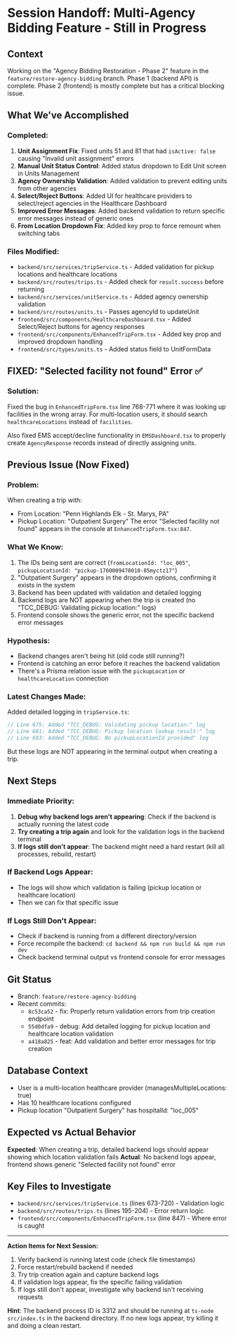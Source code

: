 # Session Handoff: Multi-Agency Bidding Feature - Still in Progress

## Context
Working on the "Agency Bidding Restoration - Phase 2" feature in the `feature/restore-agency-bidding` branch. Phase 1 (backend API) is complete. Phase 2 (frontend) is mostly complete but has a critical blocking issue.

## What We've Accomplished

### Completed:
1. **Unit Assignment Fix**: Fixed units 51 and 81 that had `isActive: false` causing "Invalid unit assignment" errors
2. **Manual Unit Status Control**: Added status dropdown to Edit Unit screen in Units Management
3. **Agency Ownership Validation**: Added validation to prevent editing units from other agencies
4. **Select/Reject Buttons**: Added UI for healthcare providers to select/reject agencies in the Healthcare Dashboard
5. **Improved Error Messages**: Added backend validation to return specific error messages instead of generic ones
6. **From Location Dropdown Fix**: Added key prop to force remount when switching tabs

### Files Modified:
- `backend/src/services/tripService.ts` - Added validation for pickup locations and healthcare locations
- `backend/src/routes/trips.ts` - Added check for `result.success` before returning
- `backend/src/services/unitService.ts` - Added agency ownership validation
- `backend/src/routes/units.ts` - Passes agencyId to updateUnit
- `frontend/src/components/HealthcareDashboard.tsx` - Added Select/Reject buttons for agency responses
- `frontend/src/components/EnhancedTripForm.tsx` - Added key prop and improved dropdown handling
- `frontend/src/types/units.ts` - Added status field to UnitFormData

## FIXED: "Selected facility not found" Error ✅

### Solution:
Fixed the bug in `EnhancedTripForm.tsx` line 768-771 where it was looking up facilities in the wrong array. For multi-location users, it should search `healthcareLocations` instead of `facilities`.

Also fixed EMS accept/decline functionality in `EMSDashboard.tsx` to properly create `AgencyResponse` records instead of directly assigning units.

## Previous Issue (Now Fixed)

### Problem:
When creating a trip with:
- From Location: "Penn Highlands Elk - St. Marys, PA"
- Pickup Location: "Outpatient Surgery"
The error "Selected facility not found" appears in the console at `EnhancedTripForm.tsx:847`.

### What We Know:
1. The IDs being sent are correct (`fromLocationId: "loc_005"`, `pickupLocationId: "pickup-1760009478010-85myctz17"`)
2. "Outpatient Surgery" appears in the dropdown options, confirming it exists in the system
3. Backend has been updated with validation and detailed logging
4. Backend logs are NOT appearing when the trip is created (no "TCC_DEBUG: Validating pickup location:" logs)
5. Frontend console shows the generic error, not the specific backend error messages

### Hypothesis:
- Backend changes aren't being hit (old code still running?)
- Frontend is catching an error before it reaches the backend validation
- There's a Prisma relation issue with the `pickupLocation` or `healthcareLocation` connection

### Latest Changes Made:
Added detailed logging in `tripService.ts`:
```typescript
// Line 675: Added "TCC_DEBUG: Validating pickup location:" log
// Line 681: Added "TCC_DEBUG: Pickup location lookup result:" log  
// Line 693: Added "TCC_DEBUG: No pickupLocationId provided" log
```

But these logs are NOT appearing in the terminal output when creating a trip.

## Next Steps

### Immediate Priority:
1. **Debug why backend logs aren't appearing**: Check if the backend is actually running the latest code
2. **Try creating a trip again** and look for the validation logs in the backend terminal
3. **If logs still don't appear**: The backend might need a hard restart (kill all processes, rebuild, restart)

### If Backend Logs Appear:
- The logs will show which validation is failing (pickup location or healthcare location)
- Then we can fix that specific issue

### If Logs Still Don't Appear:
- Check if backend is running from a different directory/version
- Force recompile the backend: `cd backend && npm run build && npm run dev`
- Check backend terminal output vs frontend console for error messages

## Git Status
- Branch: `feature/restore-agency-bidding`
- Recent commits:
  - `8c53ca52` - fix: Properly return validation errors from trip creation endpoint
  - `55d0dfa9` - debug: Add detailed logging for pickup location and healthcare location validation
  - `a418a825` - feat: Add validation and better error messages for trip creation

## Database Context
- User is a multi-location healthcare provider (managesMultipleLocations: true)
- Has 10 healthcare locations configured
- Pickup location "Outpatient Surgery" has hospitalId: "loc_005"

## Expected vs Actual Behavior
**Expected**: When creating a trip, detailed backend logs should appear showing which location validation fails
**Actual**: No backend logs appear, frontend shows generic "Selected facility not found" error

## Key Files to Investigate
- `backend/src/services/tripService.ts` (lines 673-720) - Validation logic
- `backend/src/routes/trips.ts` (lines 195-204) - Error return logic
- `frontend/src/components/EnhancedTripForm.tsx` (line 847) - Where error is caught

---

**Action Items for Next Session:**
1. Verify backend is running latest code (check file timestamps)
2. Force restart/rebuild backend if needed
3. Try trip creation again and capture backend logs
4. If validation logs appear, fix the specific failing validation
5. If logs still don't appear, investigate why backend isn't receiving requests

**Hint**: The backend process ID is 3312 and should be running at `ts-node src/index.ts` in the backend directory. If no new logs appear, try killing it and doing a clean restart.

